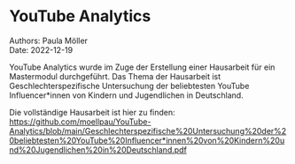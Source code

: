 # YouTube Analytics

Authors: Paula Möller <br>
Date: 2022-12-19

YouTube Analytics wurde im Zuge der Erstellung einer Hausarbeit für ein Mastermodul durchgeführt. Das Thema der Hausarbeit ist Geschlechterspezifische Untersuchung der beliebtesten YouTube Influencer*innen von Kindern und Jugendlichen in Deutschland.

Die vollständige Hausarbeit ist hier zu finden: https://github.com/moellpau/YouTube-Analytics/blob/main/Geschlechterspezifische%20Untersuchung%20der%20beliebtesten%20YouTube%20Influencer*innen%20von%20Kindern%20und%20Jugendlichen%20in%20Deutschland.pdf
